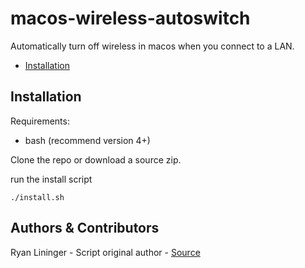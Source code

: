 macos-wireless-autoswitch
==================
Automatically turn off wireless in macos when you connect to a LAN.

* [Installation](#installation)

Installation
------------

Requirements:

* bash (recommend version 4+)

Clone the repo or download a source zip.

run the install script

```
./install.sh
```

Authors & Contributors
------------
Ryan Lininger - Script original author - [Source](https://web.archive.org/web/20180508004545/www.computernetworkbasics.com/2012/12/automatically-turn-off-wireless-in-osx-including-mountain-lion/)